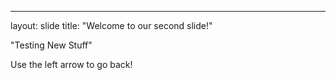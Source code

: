 ---
layout: slide
title: "Welcome to our second slide!"

"Testing New Stuff"

Use the left arrow to go back!
